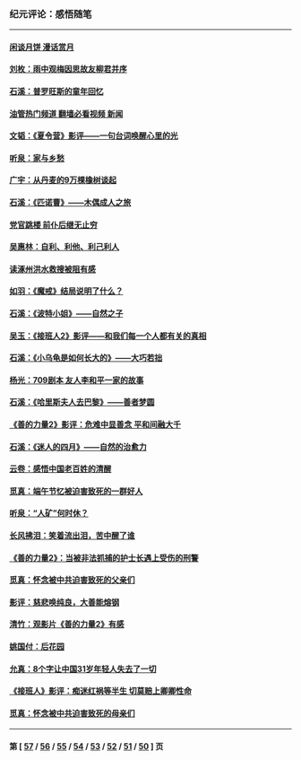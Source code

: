 ### 纪元评论：感悟随笔
---
#### [闲谈月饼 漫话赏月](../../pages/nsc1035/n14084548.md?10180330) 
#### [刘枚：雨中观梅因思故友柳君并序](../../pages/nsc1035/n14084198.md?10180330) 
#### [石溪：普罗旺斯的童年回忆](../../pages/nsc1035/n14079638.md?10180330) 
#### [油管热门频道 翻墙必看视频 新闻](ok?10180330)
#### [文韬：《夏令营》影评——一句台词唤醒心里的光](../../pages/nsc1035/n14079107.md?10180330) 
#### [听泉：家与乡愁](../../pages/nsc1035/n14068482.md?10180330) 
#### [广宇：从丹麦的9万棵橡树谈起](../../pages/nsc1035/n14061428.md?10180330) 
#### [石溪：《匹诺曹》——木偶成人之旅](../../pages/nsc1035/n14061424.md?10180330) 
#### [党官跳楼 前仆后继无止穷](../../pages/nsc1035/n14058175.md?10180330) 
#### [吴惠林：自利、利他、利己利人](../../pages/nsc1035/n14052459.md?10180330) 
#### [读涿州洪水救搜被阻有感](../../pages/nsc1035/n14049641.md?10180330) 
#### [如羽：《魔戒》结局说明了什么？](../../pages/nsc1035/n14048860.md?10180330) 
#### [石溪：《波特小姐》——自然之子](../../pages/nsc1035/n14048291.md?10180330) 
#### [吴玉：《接班人2》影评——和我们每一个人都有关的真相](../../pages/nsc1035/n14041114.md?10180330) 
#### [石溪：《小乌龟是如何长大的》——大巧若拙](../../pages/nsc1035/n14037479.md?10180330) 
#### [杨光：709剧本 友人李和平一家的故事](../../pages/nsc1035/n14032047.md?10180330) 
#### [石溪：《哈里斯夫人去巴黎》——善者梦圆](../../pages/nsc1035/n14031778.md?10180330) 
#### [《善的力量2》影评：危难中显善念 平和间融大千](../../pages/nsc1035/n14028390.md?10180330) 
#### [石溪：《迷人的四月》——自然的治愈力](../../pages/nsc1035/n14027049.md?10180330) 
#### [云卷：感悟中国老百姓的清醒](../../pages/nsc1035/n14025152.md?10180330) 
#### [觅真：端午节忆被迫害致死的一群好人](../../pages/nsc1035/n14020985.md?10180330) 
#### [听泉：“人矿”何时休？](../../pages/nsc1035/n14016609.md?10180330) 
#### [长风拂泪：笑着流出泪，苦中醒了谁](../../pages/nsc1035/n14016469.md?10180330) 
#### [《善的力量2》：当被非法抓捕的护士长遇上受伤的刑警](../../pages/nsc1035/n14015561.md?10180330) 
#### [觅真：怀念被中共迫害致死的父亲们](../../pages/nsc1035/n14014258.md?10180330) 
#### [影评：慈悲唤纯良，大善能熔钢](../../pages/nsc1035/n14010867.md?10180330) 
#### [清竹：观影片《善的力量2》有感](../../pages/nsc1035/n14010015.md?10180330) 
#### [姚国付：后花园](../../pages/nsc1035/n14005301.md?10180330) 
#### [允真：8个字让中国31岁年轻人失去了一切](../../pages/nsc1035/n13999093.md?10180330) 
#### [《接班人》影评：痴迷红祸等半生 切莫赔上卿卿性命](../../pages/nsc1035/n13998676.md?10180330) 
#### [觅真：怀念被中共迫害致死的母亲们](../../pages/nsc1035/n13997271.md?10180330) 

---
#### 第 [ [57](./57.md?10180330) / [56](./56.md?10180330) / [55](./55.md?10180330) / [54](./54.md?10180330) / [53](./53.md?10180330) / [52](./52.md?10180330) / [51](./51.md?10180330) / [50](./50.md?10180330) ] 页
